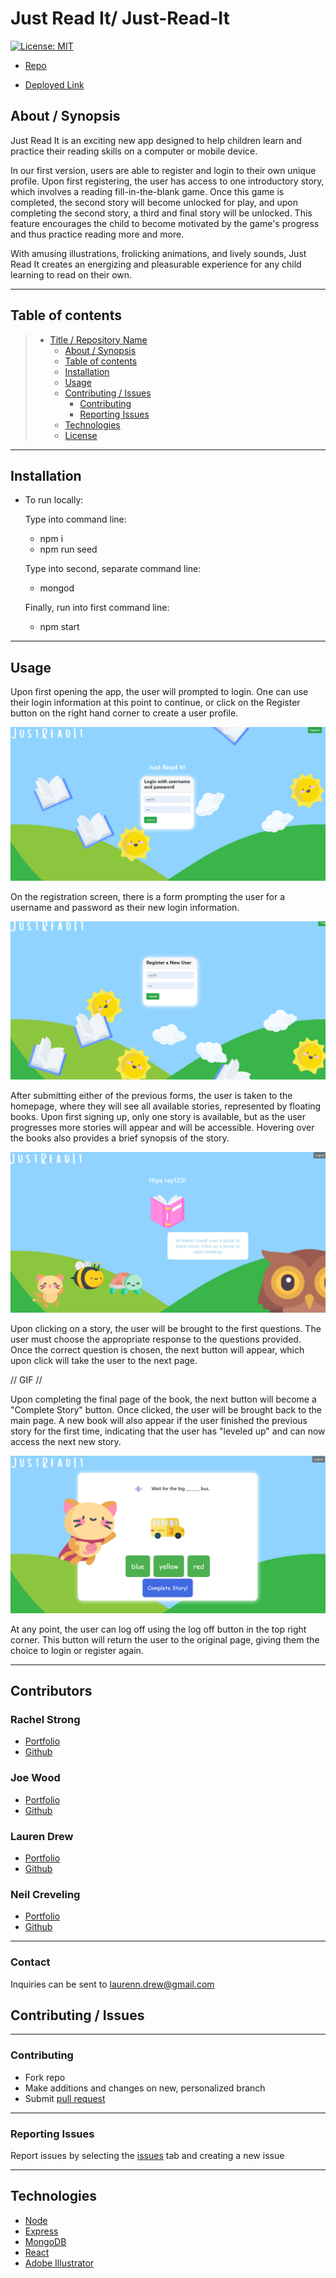# Just Read It/ Just-Read-It

[![License: MIT](https://img.shields.io/badge/License-MIT-yellow.svg)](https://opensource.org/licenses/MIT)

- [Repo](https://github.com/LawrieDrew/Just-Read-It)

- [Deployed Link](https://cryptic-shore-57916.herokuapp.com/)

## About / Synopsis

Just Read It is an exciting new app designed to help children learn and practice their reading skills on a computer or mobile device.

In our first version, users are able to register and login to their own unique profile. Upon first registering, the user has access to one introductory story, which involves a reading fill-in-the-blank game. Once this game is completed, the second story will become unlocked for play, and upon completing the second story, a third and final story will be unlocked. This feature encourages the child to become motivated by the game's progress and thus practice reading more and more.

With amusing illustrations, frolicking animations, and lively sounds, Just Read It creates an energizing and pleasurable experience for any child learning to read on their own.

---

## Table of contents

> - [Title / Repository Name](#title--repository-name)
>   - [About / Synopsis](#about--synopsis)
>   - [Table of contents](#table-of-contents)
>   - [Installation](#installation)
>   - [Usage](#usage)
>   - [Contributing / Issues](#contributing--issues)
>     - [Contributing](#contributing)
>     - [Reporting Issues](#reporting-issues)
>   - [Technologies](#technologies)
>   - [License](#licenses)

---

## Installation

- To run locally:

  Type into command line:
  - npm i
  - npm run seed

  Type into second, separate command line:
  - mongod

  Finally, run into first command line:
  - npm start

---

## Usage

Upon first opening the app, the user will prompted to login. One can use their login information at this point to continue, or click on the Register button on the right hand corner to create a user profile.

![Screenshot of site](/client/public/images/Main-page.PNG)

On the registration screen, there is a form prompting the user for a username and password as their new login information.

![Screenshot of site](/client/public/images/register.PNG)

After submitting either of the previous forms, the user is taken to the homepage, where they will see all available stories, represented by floating books. Upon first signing up, only one story is available, but as the user progresses more stories will appear and will be accessible. Hovering over the books also provides a brief synopsis of the story.

![Screenshot of site](/client/public/images/landing.PNG)

Upon clicking on a story, the user will be brought to the first questions. The user must choose the appropriate response to the questions provided. Once the correct question is chosen, the next button will appear, which upon click will take the user to the next page.

// GIF //

Upon completing the final page of the book, the next button will become a "Complete Story" button. Once clicked, the user will be brought back to the main page. A new book will also appear if the user finished the previous story for the first time, indicating that the user has "leveled up" and can now access the next new story.

![Screenshot of site](/client/public/images/lastpage.PNG)

At any point, the user can log off using the log off button in the top right corner. This button will return the user to the original page, giving them the choice to login or register again.


---

## Contributors

### Rachel Strong

- <a href="https://ray-the-developer.herokuapp.com/">Portfolio</a>
- <a href="https://github.com/ray0095">Github</a>

### Joe Wood

- <a href="https://elegy-portfolio.herokuapp.com/">Portfolio</a>
- <a href="https://github.com/xxelegyxx">Github</a>

### Lauren Drew

- <a href="https://lawriedrew.github.io/Professional-Materials/">Portfolio</a>
- <a href="https://github.com/LawrieDrew">Github</a>

### Neil Creveling

- <a href="https://neilcreveling.github.io/Updated-Portfolio/">Portfolio</a>
- <a href="https://github.com/neilcreveling">Github</a>

---

### Contact

Inquiries can be sent to [laurenn.drew@gmail.com](mailto:laurenn.drew@gmail.com)

## Contributing / Issues

---

### Contributing

- Fork repo
- Make additions and changes on new, personalized branch
- Submit [pull request](https://github.com/LawrieDrew/Just-Read-It/pulls)

---

### Reporting Issues

Report issues by selecting the [issues](https://github.com/LawrieDrew/Just-Read-It/issues) tab and creating a new issue

---

## Technologies

- [Node](https://nodejs.org/en/)
- [Express](https://expressjs.com/)
- [MongoDB](https://www.mongodb.com/)
- [React](https://reactjs.org/)
- [Adobe Illustrator](https://www.adobe.com/)
